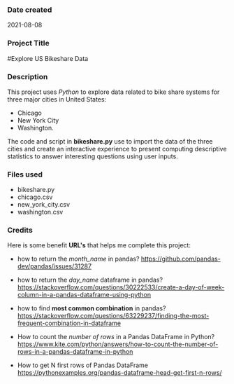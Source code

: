 ### Date created
2021-08-08

### Project Title
#Explore US Bikeshare Data

### Description
This project uses _Python_ to explore data related to bike share systems for three major cities in United States:
* Chicago
* New York City
* Washington.

The code and script in **bikeshare.py** use to import the data of the three cities and create an interactive experience to present computing descriptive statistics to answer interesting questions using user inputs.

### Files used
* bikeshare.py
* chicago.csv
* new_york_city.csv
* washington.csv


### Credits
Here is some benefit **URL's** that helps me complete this project:

* how to return the _month_name_ in pandas?
https://github.com/pandas-dev/pandas/issues/31287

* how to return the _day_name_ dataframe in pandas?
https://stackoverflow.com/questions/30222533/create-a-day-of-week-column-in-a-pandas-dataframe-using-python

* how to find **most common combination** in pandas?
https://stackoverflow.com/questions/63229237/finding-the-most-frequent-combination-in-dataframe

* How to count the _number of rows_ in a Pandas DataFrame in Python?
https://www.kite.com/python/answers/how-to-count-the-number-of-rows-in-a-pandas-dataframe-in-python

* How to get N first rows of Pandas DataFrame
https://pythonexamples.org/pandas-dataframe-head-get-first-n-rows/
